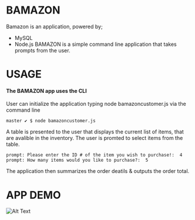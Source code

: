 # BAMAZON
Bamazon is an application, powered by; 
- MySQL
- Node.js
BAMAZON is a simple command line application that takes prompts from the user.

# USAGE
#### The **BAMAZON** app uses the CLI

User can initialize the application typing node bamazoncustomer.js via the command line

```
master ✔ $ node bamazoncustomer.js
```
A table is presented to the user that displays the current list of items, that are avalible in the inventory. The user is promted to select items from the table. 

```
prompt: Please enter the ID # of the item you wish to purchase!:  4
prompt: How many items would you like to purchase?:  5
```
The application then summarizes the order deatils & outputs the order total. 

# APP DEMO 

![Alt Text](https://media.giphy.com/media/26DNfRzQ8aHR6Klzy/giphy.gif)


